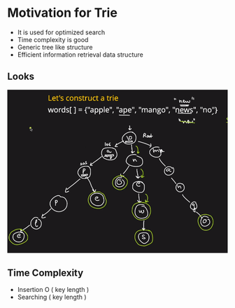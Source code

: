 # Motivation for Trie

* It is used for optimized search
* Time complexity is good
* Generic tree like structure
* Efficient information retrieval data structure

## Looks

![1705247782121](image/readme/1705247782121.png)

## Time Complexity

* Insertion O ( key length )
* Searching ( key length )
